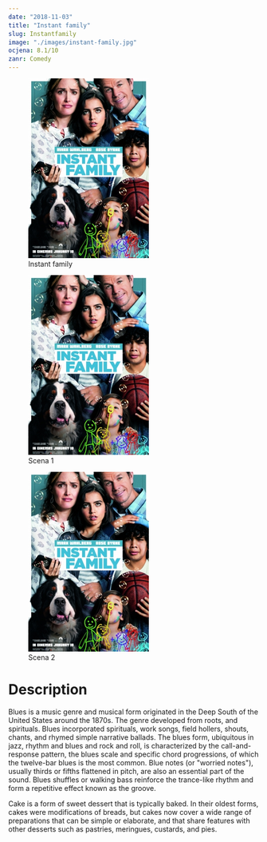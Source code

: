 ```yaml
---
date: "2018-11-03"
title: "Instant family"
slug: Instantfamily
image: "./images/instant-family.jpg"
ocjena: 8.1/10
zanr: Comedy
---
```



<!-- markdownlint-disable MD033 -->


<div class="slike-post">
    <div>
        <figure class="figure1">
            <img class="slika-1-post" src="./images/instant-family.jpg" alt="Title"/>
            <figcaption class="figure__caption">Instant family</figcaption>
        </figure>
    </div>
    <div>
        <figure class="figure2">
            <img class="slika-2-post" src="./images/instant-family.jpg" alt="Title"/>
            <figcaption class="figure__caption">Scena 1</figcaption>
        </figure>
        </div>
        <div>
        <figure class="figure3">
            <img class="slika-3-post" src="./images/instant-family.jpg" alt="Title"/>
            <figcaption class="figure__caption">Scena 2</figcaption>
        </figure>
    </div>
</div>


<div class="testna-klasa">
    <h1 class="Naslov-opisa">Description</h1>
    <p class="testni-tekst"> Blues is a music genre and musical form originated in the Deep South of the United States around the 1870s. The genre developed from roots, and spirituals. Blues incorporated spirituals, work songs, field hollers, shouts, chants, and rhymed simple narrative ballads. The blues form, ubiquitous in jazz, rhythm and blues and rock and roll, is characterized by the call-and-response pattern, the blues scale and specific chord progressions, of which the twelve-bar blues is the most common. Blue notes (or "worried notes"), usually thirds or fifths flattened in pitch, are also an essential part of the sound. Blues shuffles or walking bass reinforce the trance-like rhythm and form a repetitive effect known as the groove.</p>
</div>

Cake is a form of sweet dessert that is typically baked. In their oldest forms, cakes were modifications of breads, but cakes now cover a wide range of preparations that can be simple or elaborate, and that share features with other desserts such as pastries, meringues, custards, and pies.

